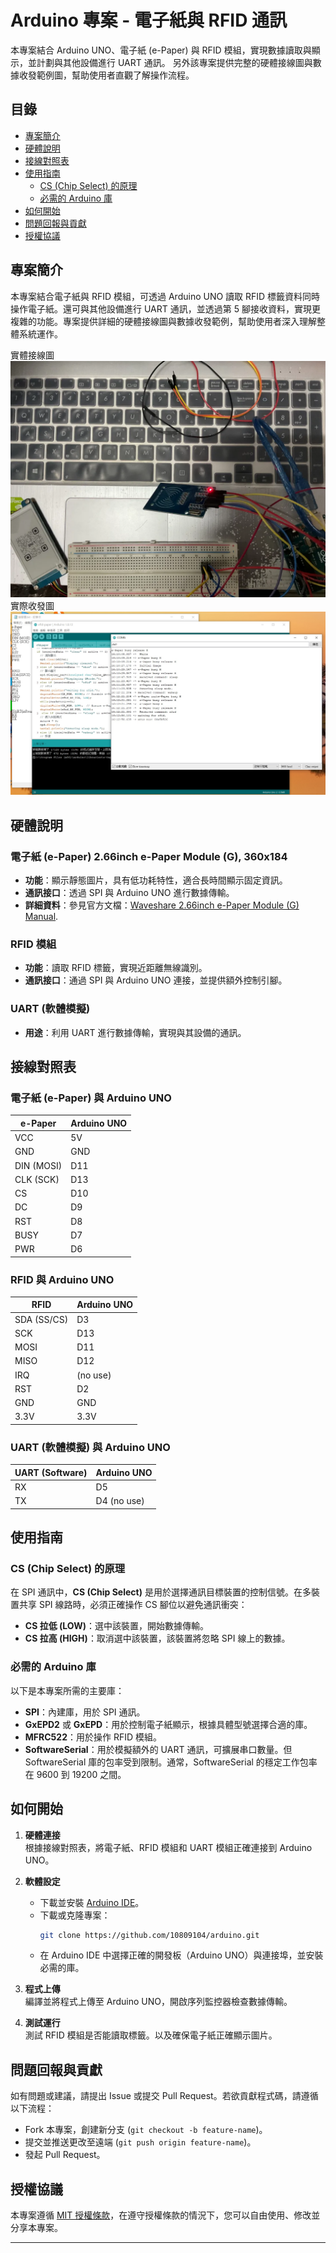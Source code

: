 # Arduino 專案 - 電子紙與 RFID 通訊

本專案結合 Arduino UNO、電子紙 (e-Paper) 與 RFID 模組，實現數據讀取與顯示，並計劃與其他設備進行 UART 通訊。
另外該專案提供完整的硬體接線圖與數據收發範例圖，幫助使用者直觀了解操作流程。

## 目錄

- [專案簡介](#專案簡介)
- [硬體說明](#硬體說明)
- [接線對照表](#接線對照表)
- [使用指南](#使用指南)
  - [CS (Chip Select) 的原理](#cs-chip-select-的原理)
  - [必需的 Arduino 庫](#必需的-arduino-庫)
- [如何開始](#如何開始)
- [問題回報與貢獻](#問題回報與貢獻)
- [授權協議](#授權協議)

## 專案簡介

本專案結合電子紙與 RFID 模組，可透過 Arduino UNO 讀取 RFID 標籤資料同時操作電子紙。還可與其他設備進行 UART 通訊，並透過第 5 腳接收資料，實現更複雜的功能。專案提供詳細的硬體接線圖與數據收發範例，幫助使用者深入理解整體系統運作。

實體接線圖
![connect.jpg](./connect.jpg)
實際收發圖 
![transmit.jpg](./transmit.jpg)

## 硬體說明

### 電子紙 (e-Paper) 2.66inch e-Paper Module (G), 360x184

- **功能**：顯示靜態圖片，具有低功耗特性，適合長時間顯示固定資訊。
- **通訊接口**：透過 SPI 與 Arduino UNO 進行數據傳輸。
- **詳細資料**：參見官方文檔：[Waveshare 2.66inch e-Paper Module (G) Manual](https://www.waveshare.com/wiki/2.66inch_e-Paper_Module_(G)_Manual).

### RFID 模組

- **功能**：讀取 RFID 標籤，實現近距離無線識別。
- **通訊接口**：通過 SPI 與 Arduino UNO 連接，並提供額外控制引腳。

### UART (軟體模擬)

- **用途**：利用 UART 進行數據傳輸，實現與其設備的通訊。

## 接線對照表

### 電子紙 (e-Paper) 與 Arduino UNO

| e-Paper      | Arduino UNO |
|--------------|-------------|
| VCC          | 5V          |
| GND          | GND         |
| DIN (MOSI)   | D11         |
| CLK (SCK)    | D13         |
| CS           | D10         |
| DC           | D9          |
| RST          | D8          |
| BUSY         | D7          |
| PWR          | D6          |

### RFID 與 Arduino UNO

| RFID          | Arduino UNO |
|---------------|-------------|
| SDA (SS/CS)   | D3          |
| SCK           | D13         |
| MOSI          | D11         |
| MISO          | D12         |
| IRQ           | (no use)    |
| RST           | D2          |
| GND           | GND         |
| 3.3V          | 3.3V        |

### UART (軟體模擬) 與 Arduino UNO

| UART (Software) | Arduino UNO    |
|-----------------|----------------|
| RX              | D5             |
| TX              | D4 (no use)    |

## 使用指南

### CS (Chip Select) 的原理

在 SPI 通訊中，**CS (Chip Select)** 是用於選擇通訊目標裝置的控制信號。在多裝置共享 SPI 線路時，必須正確操作 CS 腳位以避免通訊衝突：
- **CS 拉低 (LOW)**：選中該裝置，開始數據傳輸。
- **CS 拉高 (HIGH)**：取消選中該裝置，該裝置將忽略 SPI 線上的數據。

### 必需的 Arduino 庫

以下是本專案所需的主要庫：
- **SPI**：內建庫，用於 SPI 通訊。
- **GxEPD2** 或 **GxEPD**：用於控制電子紙顯示，根據具體型號選擇合適的庫。
- **MFRC522**：用於操作 RFID 模組。
- **SoftwareSerial**：用於模擬額外的 UART 通訊，可擴展串口數量。但 SoftwareSerial 庫的包率受到限制。通常，SoftwareSerial 的穩定工作包率在 9600 到 19200 之間。

## 如何開始

1. **硬體連接**  
   根據接線對照表，將電子紙、RFID 模組和 UART 模組正確連接到 Arduino UNO。

2. **軟體設定**  
   - 下載並安裝 [Arduino IDE](https://www.arduino.cc/en/software)。
   - 下載或克隆專案：
     ```bash
     git clone https://github.com/10809104/arduino.git
     ```
   - 在 Arduino IDE 中選擇正確的開發板（Arduino UNO）與連接埠，並安裝必需的庫。

3. **程式上傳**  
   編譯並將程式上傳至 Arduino UNO，開啟序列監控器檢查數據傳輸。

4. **測試運行**  
   測試 RFID 模組是否能讀取標籤。以及確保電子紙正確顯示圖片。

## 問題回報與貢獻

如有問題或建議，請提出 Issue 或提交 Pull Request。若欲貢獻程式碼，請遵循以下流程：
- Fork 本專案，創建新分支 (`git checkout -b feature-name`)。
- 提交並推送更改至遠端 (`git push origin feature-name`)。
- 發起 Pull Request。

## 授權協議

本專案遵循 [MIT 授權條款](LICENSE)，在遵守授權條款的情況下，您可以自由使用、修改並分享本專案。

---

